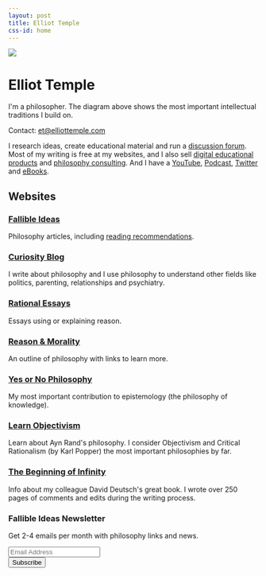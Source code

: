 ```yaml
---
layout: post
title: Elliot Temple
css-id: home
---
```


![](https://curi.us/files/philosophy-tree.png)

# Elliot Temple

I'm a philosopher. The diagram above shows the most important intellectual traditions I build on.

Contact: [et@elliottemple.com][1]

I research ideas, create educational material and run a [discussion forum][2]. Most of my writing is free at my websites, and I also sell [digital educational products][3] and [philosophy consulting][4]. And I have a [YouTube][5], [Podcast][6], [Twitter][7] and [eBooks][8]. 

## Websites

### <a href="https://fallibleideas.com">Fallible Ideas</a>

Philosophy articles, including [reading recommendations][9].

### <a href="https://curi.us">Curiosity Blog</a>

I write about philosophy and I use philosophy to understand other fields like politics, parenting, relationships and psychiatry.

### <a class="sidebar-nav-item" href="https://rationalessays.com">Rational Essays</a>

Essays using or explaining reason.

### <a href="https://reasonandmorality.com/">Reason &amp; Morality</a>

An outline of philosophy with links to learn more.

### <a href="https://yesornophilosophy.com">Yes or No Philosophy</a>

My most important contribution to epistemology (the philosophy of knowledge).

### <a href="https://learnobjectivism.com">Learn Objectivism</a>

Learn about Ayn Rand's philosophy. I consider Objectivism and Critical Rationalism (by Karl Popper) the most important philosophies by far.

### <a href="https://beginningofinfinity.com/">The Beginning of Infinity</a>

Info about my colleague David Deutsch's great book. I wrote over 250 pages of comments and edits during the writing process.


<!-- Begin MailChimp Signup Form -->
<link href="//cdn-images.mailchimp.com/embedcode/classic-10_7.css" rel="stylesheet" type="text/css">

<div id="mc_embed_signup">
<form action="http://fallibleideas.us14.list-manage.com/subscribe/post?u=b2e8e68c5818e273d86964fc1&amp;id=9a450fabc1" method="post" id="mc-embedded-subscribe-form" name="mc-embedded-subscribe-form" class="validate" target="_blank" novalidate>
    <div id="mc_embed_signup_scroll">
    <h3>Fallible Ideas Newsletter</h3>
    <p>Get 2-4 emails per month with philosophy links and news.</p>
<div class="mc-field-group">
    <input type="email" value="" name="EMAIL" class="required email" id="mce-EMAIL" placeholder="Email Address">
</div>
    <div id="mce-responses" class="clear">
        <div class="response" id="mce-error-response" style="display:none"></div>
        <div class="response" id="mce-success-response" style="display:none"></div>
    </div>    <!-- real people should not fill this in and expect good things - do not remove this or risk form bot signups-->
    <div style="position: absolute; left: -5000px;" aria-hidden="true"><input type="text" name="b_b2e8e68c5818e273d86964fc1_9a450fabc1" tabindex="-1" value=""></div>
    <div class="clear"><input type="submit" value="Subscribe" name="subscribe" id="mc-embedded-subscribe" class="button"></div>
    </div>
</form>
</div>

<!--End mc_embed_signup-->

[1]:	mailto:et@elliottemple.com
[2]:	http://fallibleideas.com/discussion-info
[3]:	/store
[4]:	/consulting
[5]:	https://www.youtube.com/user/curi42/playlists
[6]:	https://curi.us/podcast/
[7]:	https://twitter.com/curi42/with_replies
[8]:	https://curi.us/ebooks
[9]:	http://fallibleideas.com/books

[image-1]:	https://curi.us/files/philosophy-tree.png